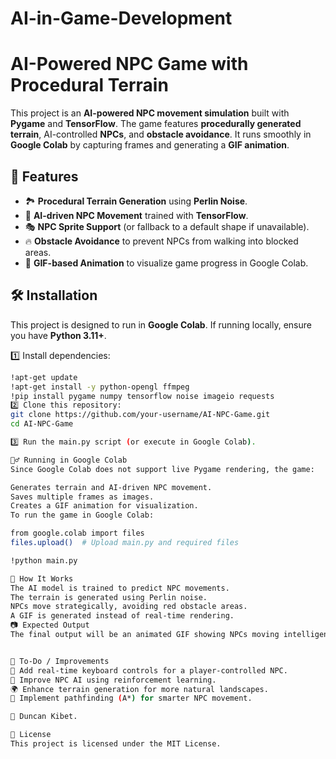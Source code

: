 # AI-in-Game-Development

# AI-Powered NPC Game with Procedural Terrain

This project is an **AI-powered NPC movement simulation** built with **Pygame** and **TensorFlow**. The game features **procedurally generated terrain**, AI-controlled **NPCs**, and **obstacle avoidance**. It runs smoothly in **Google Colab** by capturing frames and generating a **GIF animation**.

## 🚀 Features
- 🏞 **Procedural Terrain Generation** using **Perlin Noise**.
- 🤖 **AI-driven NPC Movement** trained with **TensorFlow**.
- 🎭 **NPC Sprite Support** (or fallback to a default shape if unavailable).
- 🔥 **Obstacle Avoidance** to prevent NPCs from walking into blocked areas.
- 🎥 **GIF-based Animation** to visualize game progress in Google Colab.

## 🛠 Installation
This project is designed to run in **Google Colab**. If running locally, ensure you have **Python 3.11+**.

1️⃣ Install dependencies:
```sh
!apt-get update
!apt-get install -y python-opengl ffmpeg
!pip install pygame numpy tensorflow noise imageio requests
2️⃣ Clone this repository:
git clone https://github.com/your-username/AI-NPC-Game.git
cd AI-NPC-Game

3️⃣ Run the main.py script (or execute in Google Colab).

🏃‍♂️ Running in Google Colab
Since Google Colab does not support live Pygame rendering, the game:

Generates terrain and AI-driven NPC movement.
Saves multiple frames as images.
Creates a GIF animation for visualization.
To run the game in Google Colab:

from google.colab import files
files.upload()  # Upload main.py and required files

!python main.py

📜 How It Works
The AI model is trained to predict NPC movements.
The terrain is generated using Perlin noise.
NPCs move strategically, avoiding red obstacle areas.
A GIF is generated instead of real-time rendering.
📷 Expected Output
The final output will be an animated GIF showing NPCs moving intelligently across the procedural terrain.


📌 To-Do / Improvements
🔄 Add real-time keyboard controls for a player-controlled NPC.
🧠 Improve NPC AI using reinforcement learning.
🌍 Enhance terrain generation for more natural landscapes.
🎯 Implement pathfinding (A*) for smarter NPC movement.

👥 Duncan Kibet.

📜 License
This project is licensed under the MIT License.
